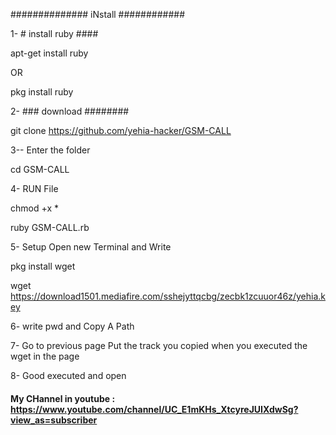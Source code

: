 ############## iNstall ############

1- # install ruby ####


apt-get install ruby

OR


pkg install ruby

2- ###  download ########



git clone https://github.com/yehia-hacker/GSM-CALL

3-- Enter the folder

cd GSM-CALL

4- RUN File

chmod +x *


ruby GSM-CALL.rb

5- Setup Open new Terminal and Write

pkg install wget

wget https://download1501.mediafire.com/sshejyttqcbg/zecbk1zcuuor46z/yehia.key

6- write pwd and Copy A Path

7- Go to previous page
Put the track you copied when you executed the wget in the page

8- Good executed and open



#### My CHannel in youtube : https://www.youtube.com/channel/UC_E1mKHs_XtcyreJUIXdwSg?view_as=subscriber
